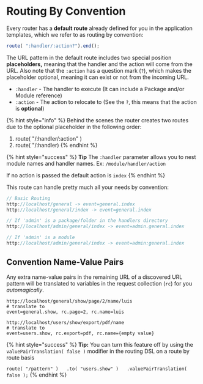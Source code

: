 # Routing By Convention

Every router has a **default route** already defined for you in the application templates, which we refer to as routing by convention:

```javascript
route( ":handler/:action?").end();
```

The URL pattern in the default route includes two special position **placeholders,** meaning that the handler and the action will come from the URL. Also note that the `:action` has a question mark \(`?`\), which makes the placeholder optional, meaning it can exist or not from the incoming URL.

* `:handler` - The handler to execute \(It can include a Package and/or Module reference\)
* `:action` - The action to relocate to \(See the `?`, this means that the action is **optional**\)

{% hint style="info" %}
Behind the scenes the router creates two routes due to the optional placeholder in the following order:

1. route\( "/:handler/:action" \)
2. route\( "/:handler\)
{% endhint %}

{% hint style="success" %}
**Tip** The `:handler` parameter allows you to nest module names and handler names. Ex: `/module/handler/action`

If no action is passed the default action is `index`
{% endhint %}

This route can handle pretty much all your needs by convention:

```javascript
// Basic Routing
http://localhost/general -> event=general.index
http://localhost/general/index -> event=general.index

// If 'admin' is a package/folder in the handlers directory
http://localhost/admin/general/index -> event=admin.general.index 

// If 'admin' is a module
http://localhost/admin/general/index -> event=admin:general.index
```

## Convention Name-Value Pairs

Any extra name-value pairs in the remaining URL of a discovered URL pattern will be translated to variables in the request collection \(`rc`\) for you _automagically_.

```text
http://localhost/general/show/page/2/name/luis
# translate to
event=general.show, rc.page=2, rc.name=luis

http://localhost/users/show/export/pdf/name
# translate to
event=users.show, rc.export=pdf, rc.name={empty value}
```

{% hint style="success" %}
**Tip:** You can turn this feature off by using the `valuePairTranslation( false )` modifier in the routing DSL on a route by route basis

`route( "/pattern" )  
  .to( "users.show" )  
  .valuePairTranslation( false );`
{% endhint %}

